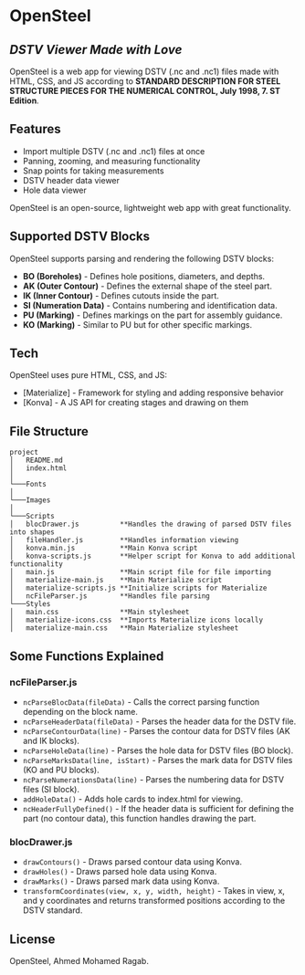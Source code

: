 # OpenSteel
## _DSTV Viewer Made with Love_

OpenSteel is a web app for viewing DSTV (.nc and .nc1) files made with HTML, CSS, and JS according to __STANDARD DESCRIPTION FOR STEEL STRUCTURE PIECES FOR THE NUMERICAL CONTROL, July 1998, 7. ST Edition__.

## Features

- Import multiple DSTV (.nc and .nc1) files at once
- Panning, zooming, and measuring functionality
- Snap points for taking measurements
- DSTV header data viewer
- Hole data viewer

OpenSteel is an open-source, lightweight web app with great functionality.

## Supported DSTV Blocks

OpenSteel supports parsing and rendering the following DSTV blocks:

- **BO (Boreholes)** - Defines hole positions, diameters, and depths.
- **AK (Outer Contour)** - Defines the external shape of the steel part.
- **IK (Inner Contour)** - Defines cutouts inside the part.
- **SI (Numeration Data)** - Contains numbering and identification data.
- **PU (Marking)** - Defines markings on the part for assembly guidance.
- **KO (Marking)** - Similar to PU but for other specific markings.

## Tech

OpenSteel uses pure HTML, CSS, and JS:

- [Materialize] - Framework for styling and adding responsive behavior
- [Konva] - A JS API for creating stages and drawing on them

## File Structure

```
project
│   README.md
│   index.html   
│
└───Fonts
│
└───Images
│
└───Scripts
│   blocDrawer.js          **Handles the drawing of parsed DSTV files into shapes
│   fileHandler.js         **Handles information viewing
│   konva.min.js           **Main Konva script
│   konva-scripts.js       **Helper script for Konva to add additional functionality
│   main.js                **Main script file for file importing
│   materialize-main.js    **Main Materialize script
│   materialize-scripts.js **Initialize scripts for Materialize
│   ncFileParser.js        **Handles file parsing
└───Styles
│   main.css               **Main stylesheet
│   materialize-icons.css  **Imports Materialize icons locally
│   materialize-main.css   **Main Materialize stylesheet
```

## Some Functions Explained

### ncFileParser.js

- `ncParseBlocData(fileData)` - Calls the correct parsing function depending on the block name.
- `ncParseHeaderData(fileData)` - Parses the header data for the DSTV file.
- `ncParseContourData(line)` - Parses the contour data for DSTV files (AK and IK blocks).
- `ncParseHoleData(line)` - Parses the hole data for DSTV files (BO block).
- `ncParseMarksData(line, isStart)` - Parses the mark data for DSTV files (KO and PU blocks).
- `ncParseNumerationsData(line)` - Parses the numbering data for DSTV files (SI block).
- `addHoleData()` - Adds hole cards to index.html for viewing.
- `ncHeaderFullyDefined()` - If the header data is sufficient for defining the part (no contour data), this function handles drawing the part.

### blocDrawer.js

- `drawContours()` - Draws parsed contour data using Konva.
- `drawHoles()` - Draws parsed hole data using Konva.
- `drawMarks()` - Draws parsed mark data using Konva.
- `transformCoordinates(view, x, y, width, height)` - Takes in view, x, and y coordinates and returns transformed positions according to the DSTV standard.

## License

OpenSteel, Ahmed Mohamed Ragab.


